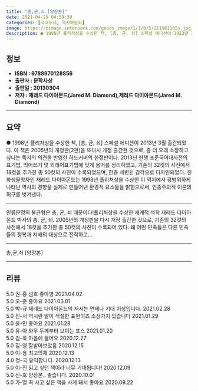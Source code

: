 ```yaml
---
title: "총,균,쇠 [양장본]"
date: 2021-04-29 04:59:30
categories: [국내도서, 역사와문화]
image: https://bimage.interpark.com/goods_image/1/1/8/5/211981185s.jpg
description: ● 1998년 퓰리처상을 수상한 책, [총, 균, 쇠] 스페셜 에디션이 2013년 3월 출간되었다. 이 책은 2005년의 개정판(2판)을 또다시 개정 출간한 것으로, 좀 더 오래 소장하고 싶다는 독자의 의견을 반영한 하드커버의 한정판이다. 2013년 현행 표준국어대사전의 표기법, 띄어
---
```


## **정보**

- **ISBN : 9788970128856**
- **출판사 : 문학사상**
- **출판일 : 20130304**
- **저자 : 재레드 다이아몬드(Jared M. Diamond),제러드 다이아몬드(Jared M. Diamond)**

------



## **요약**

●  1998년 퓰리처상을 수상한 책, [총, 균, 쇠] 스페셜 에디션이 2013년 3월 출간되었다. 이 책은 2005년의 개정판(2판)을 또다시 개정 출간한 것으로, 좀 더 오래 소장하고 싶다는 독자의 의견을 반영한 하드커버의 한정판이다. 2013년 현행 표준국어대사전의 표기법, 띄어쓰기 및 외래어표기법에 맞게 용어를 정리하였고, 기존의 32컷의 사진에서 18컷을 추가한 총 50컷의 사진이 수록되었으며, 한층 세련된 감각으로 디자인되었다. 진화생물학자인 재레드 다이아몬드는 1998년 퓰리처상을 수상한 이 역저에서 광범위하게 나타난 역사의 경향을 실제로 만들어낸 환경적 요소들을 밝힘으로써, 인종주의적 이론의 허구를 벗겨낸다.

------

인류문명의 불균형은 총, 균, 쇠 때문이다!퓰리처상을 수상한 세계적 석학 재레드 다이아몬드 박사의 총, 균, 쇠. 2005년의 개정판을 다시 개정 출간한 것으로, 기존의 32컷의 사진에서 18컷을 추가한 총 50컷의 사진이 수록되어 있다. 왜 어떤 민족들은 다른 민족들의 정복과 지배의 대상으로 전락하고... 

------


총,균,쇠 [양장본] 

------


## **리뷰** 

5.0 권-홍 넘흐 좋아영 2021.04.02 <br/>5.0 오-준 좋아요 2021.03.01 <br/>5.0 박-규 제레드 다이아몬드의 저서는 언제나 기대 이상입니다.  2021.02.28 <br/>5.0 진-서 역시란 말이 적절한 표현이죠 소장가치 있습니다 2021.01.29 <br/>5.0 윤-민 좋아요 2021.01.28 <br/>5.0 유-아 와우 두께부터 보이는 포스 2021.01.20 <br/>5.0 김-욱 마음에 들어요 2020.12.27 <br/>5.0 김-영 잘받아보았음 2020.12.15 <br/>5.0 이-용 최고의채 2020.12.13 <br/>4.0 정-국 유익합니다. 2020.12.13 <br/>5.0 이-진 읽고 싶던 책이라 너무 기대됩니다! 2020.12.09 <br/>5.0 신-호 양장본.. 좋습니다.  2020.10.01 <br/>5.0 가-열 꼭 사고 싶은 책을 사게 돼서 좋아요 2020.09.22 <br/>